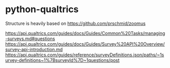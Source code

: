 # python-qualtrics

Structure is heavily based on https://github.com/prschmid/zoomus

https://api.qualtrics.com/guides/docs/Guides/Common%20Tasks/managing-surveys.md#questions
https://api.qualtrics.com/guides/docs/Guides/Survey%20API%20Overview/survey-api-introduction.md
https://api.qualtrics.com/guides/reference/surveyDefinitions.json/paths/~1survey-definitions~1%7BsurveyId%7D~1questions/post
